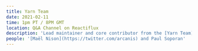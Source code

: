 ```yaml
---
title: Yarn Team
date: 2021-02-11
time: 1pm PT / 8PM GMT
location: Q&A Channel on Reactiflux
description: 'Lead maintainer and core contributor from the [Yarn Team](https://yarnpkg.com/)'
people: '[Maël Nison](https://twitter.com/arcanis) and Paul Soporan'
---
```

